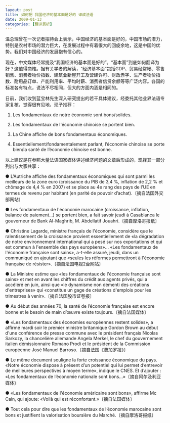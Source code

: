```yaml
---
layout: post
title: 如何把 我国经济的基本面是好的 译成法语
date: 2009-01-13
categories: [翻译赏析]  
---
```


温总理曾在一次记者招待会上表示，中国经济的基本面是好的，中国市场的潜力，特别是农村市场的潜力巨大，在发展过程中有着很大的回旋余地，这是中国的优势。我们对中国经济的发展抱有信心的。

现在，中文媒体经常提及“我国经济的基本面是好的”。“基本面”到底如何翻译为好？这值得商榷。据有关学者的解读，“经济基本面”包括GDP、贸易经常帐、零售销售、消费者物价指数、建筑业新屋开工及营建许可、财政赤字、生产者物价指数、耐用品订单、产能利用率、平均时薪、消费者信贷余额等等广泛内容。各国的标准各有特点，说法不尽相同，但大的方面内涵是相同的。

日前，我们收到蓝宝林先生深入研究提出的若干具体建议，经委托其他业界法语专家复核，觉得很有见地，现予推荐：



1. Les fondamentaux de notre économie sont bons/solides.

2. Les fondamentaux de l'économie chinoise se portent bien.

3. La Chine affiche de bons fondamentaux économiques.

4. Essentiellement/fondamentalement parlant, l’économie chinoise se porte bien/la santé de l’économie chinoise est bonne.



以上建议是在参照大量法语国家媒体评述经济问题的文章后形成的，现择其一部分列出与大家共享：



● L’Autriche affiche des fondamentaux économiques qui sont parmi les meilleurs de la zone euro (croissance du PIB de 3,4 %, inflation de 2,2 % et chômage de 4,4 % en 2007) et se place au 4e rang des pays de l’UE en termes de revenu par habitant (en parité de pouvoir d’achat).〔摘自法国外交部网站〕

● Les fondamentaux de l'économie marocaine (croissance, inflation, balance de paiement...) se portent bien, a fait savoir jeudi à Casablanca le gouverneur de Bank Al-Maghrib, M. Abdellatif Jouahri.〔摘自摩洛哥报纸〕

● Christine Lagarde, ministre français de l'économie, considère que le ralentissement de la croissance provient essentiellement de «la dégradation de notre environnement international qui a pesé sur nos exportations et qui est commun à l'ensemble des pays européens»... «Les fondamentaux de l'économie française sont sains», a-t-elle assuré, jeudi, dans un communiqué en ajoutant que «seules les réformes permettront à l'économie française de résister».〔摘自法国电视2台网站〕

● La Ministre estime que «les fondamentaux de l'économie française sont sains» et met en avant les chiffres du crédit aux agents privés, qui a accéléré en juin, ainsi que «le dynamisme non démenti des créations d'entreprises» qui «constitue un gage de créations d'emplois pour les trimestres à venir».〔摘自法国股市证卷报〕

● Au début des années 70, la santé de l’économie française est encore bonne et le besoin de main d’œuvre existe toujours.〔摘自法国媒体〕

● «Les fondamentaux des économies européennes restent solides», a affirmé mardi soir le premier ministre britannique Gordon Brown au début d'une conférence de presse commune avec le président français Nicolas Sarkozy, la chancelière allemande Angela Merkel, le chef du gouvernement italien démissionnaire Romano Prodi et le président de la Commission européenne José Manuel Barroso.〔摘自法国《费加罗报》〕

● Le même document souligne la forte croissance économique du pays. «Notre économie dispose à présent d’un potentiel qui lui permet d’entrevoir de meilleures perspectives à moyen terme», indique le CNES. Et d’ajouter : «Les fondamentaux de l’économie nationale sont bons...»〔摘自阿尔及利亚媒体〕

● «Les fondamentaux de l'économie américaine sont bons», affirme Mc Cain, qui ajoute: «Voilà qui est réconfortant.»〔摘自法国媒体〕

● Tout cela pour dire que les fondamentaux de l’économie marocaine sont bons et justifient la valorisation boursière du Marché.〔摘自摩洛哥报纸〕
